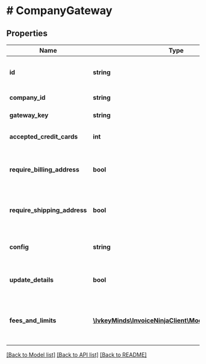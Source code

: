 # # CompanyGateway

## Properties

Name | Type | Description | Notes
------------ | ------------- | ------------- | -------------
**id** | **string** | The hashed id of the company gateway | [optional]
**company_id** | **string** | The company hashed id | [optional]
**gateway_key** | **string** | The gateway key (hash) | [optional]
**accepted_credit_cards** | **int** | Bitmask representation of cards | [optional]
**require_billing_address** | **bool** | Determines if the the billing address is required prior to payment. | [optional]
**require_shipping_address** | **bool** | Determines if the the billing address is required prior to payment. | [optional]
**config** | **string** | The configuration map for the gateway | [optional]
**update_details** | **bool** | Determines if the client details should be updated. | [optional]
**fees_and_limits** | [**\IvkeyMinds\InvoiceNinjaClient\Model\FeesAndLimits[]**](FeesAndLimits.md) | A mapped collection of the fees and limits for the configured gateway | [optional]

[[Back to Model list]](../../README.md#models) [[Back to API list]](../../README.md#endpoints) [[Back to README]](../../README.md)
